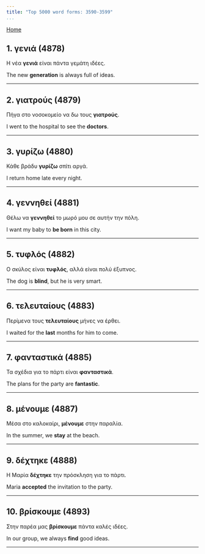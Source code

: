 ```yaml
---
title: "Top 5000 word forms: 3590-3599"
...
```


[Home](./) 

## 1. γενιά (4878)

Η νέα **γενιά** είναι πάντα γεμάτη ιδέες.  

The new **generation** is always full of ideas.

---

## 2. γιατρούς (4879)

Πήγα στο νοσοκομείο να δω τους **γιατρούς**.  

I went to the hospital to see the **doctors**.

---

## 3. γυρίζω (4880)

Κάθε βράδυ **γυρίζω** σπίτι αργά.

I return home late every night.

---

## 4. γεννηθεί (4881)

Θέλω να **γεννηθεί** το μωρό μου σε αυτήν την πόλη.  

I want my baby to **be born** in this city.

---

## 5. τυφλός (4882)

Ο σκύλος είναι **τυφλός**, αλλά είναι πολύ έξυπνος.  

The dog is **blind**, but he is very smart.

---

## 6. τελευταίους (4883)

Περίμενα τους **τελευταίους** μήνες να έρθει.

I waited for the **last** months for him to come.

---

## 7. φανταστικά (4885)

Τα σχέδια για το πάρτι είναι **φανταστικά**.

The plans for the party are **fantastic**.

---

## 8. μένουμε (4887)

Μέσα στο καλοκαίρι, **μένουμε** στην παραλία.  

In the summer, we **stay** at the beach.

---

## 9. δέχτηκε (4888)

Η Μαρία **δέχτηκε** την πρόσκληση για το πάρτι.  

Maria **accepted** the invitation to the party.

---

## 10. βρίσκουμε (4893)

Στην παρέα μας **βρίσκουμε** πάντα καλές ιδέες.  

In our group, we always **find** good ideas.

---

